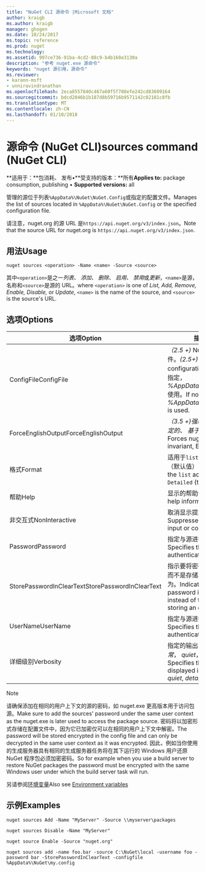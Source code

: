 ```yaml
---
title: "NuGet CLI 源命令 |Microsoft 文档"
author: kraigb
ms.author: kraigb
manager: ghogen
ms.date: 10/24/2017
ms.topic: reference
ms.prod: nuget
ms.technology: 
ms.assetid: 997ce736-91ba-4cd2-88c9-b4b168e3130a
description: "参考 nuget.exe 源命令"
keywords: "nuget 源引用，源命令"
ms.reviewer:
- karann-msft
- unniravindranathan
ms.openlocfilehash: 2eca8557840c467a60f5f708efe242cd83609164
ms.sourcegitcommit: bdcd2046b1b187d8b59716b9571142c02181c8fb
ms.translationtype: MT
ms.contentlocale: zh-CN
ms.lasthandoff: 01/10/2018
---
```

# <a name="sources-command-nuget-cli"></a><span data-ttu-id="1fba8-104">源命令 (NuGet CLI)</span><span class="sxs-lookup"><span data-stu-id="1fba8-104">sources command (NuGet CLI)</span></span>

<span data-ttu-id="1fba8-105">**适用于：**包消耗、 发布&bullet;**受支持的版本：**所有</span><span class="sxs-lookup"><span data-stu-id="1fba8-105">**Applies to:** package consumption, publishing &bullet; **Supported versions:** all</span></span>

<span data-ttu-id="1fba8-106">管理的源位于列表`%AppData%\NuGet\NuGet.Config`或指定的配置文件。</span><span class="sxs-lookup"><span data-stu-id="1fba8-106">Manages the list of sources located in `%AppData%\NuGet\NuGet.Config` or the specified configuration file.</span></span>

<span data-ttu-id="1fba8-107">请注意，nuget.org 的源 URL 是`https://api.nuget.org/v3/index.json`。</span><span class="sxs-lookup"><span data-stu-id="1fba8-107">Note that the source URL for nuget.org is `https://api.nuget.org/v3/index.json`.</span></span>

## <a name="usage"></a><span data-ttu-id="1fba8-108">用法</span><span class="sxs-lookup"><span data-stu-id="1fba8-108">Usage</span></span>

```
nuget sources <operation> -Name <name> -Source <source>
```

<span data-ttu-id="1fba8-109">其中`<operation>`是之一*列表、 添加、 删除、 启用、 禁用*或*更新*，`<name>`是源，名称和`<source>`是源的 URL。</span><span class="sxs-lookup"><span data-stu-id="1fba8-109">where `<operation>` is one of *List, Add, Remove, Enable, Disable,* or *Update*, `<name>` is the name of the source, and `<source>` is the source's URL.</span></span>

## <a name="options"></a><span data-ttu-id="1fba8-110">选项</span><span class="sxs-lookup"><span data-stu-id="1fba8-110">Options</span></span>

| <span data-ttu-id="1fba8-111">选项</span><span class="sxs-lookup"><span data-stu-id="1fba8-111">Option</span></span> | <span data-ttu-id="1fba8-112">描述</span><span class="sxs-lookup"><span data-stu-id="1fba8-112">Description</span></span> |
| --- | --- |
| <span data-ttu-id="1fba8-113">ConfigFile</span><span class="sxs-lookup"><span data-stu-id="1fba8-113">ConfigFile</span></span> | <span data-ttu-id="1fba8-114">*（2.5 +)* NuGet 要应用的配置文件。</span><span class="sxs-lookup"><span data-stu-id="1fba8-114">*(2.5+)* The NuGet configuration file to apply.</span></span> <span data-ttu-id="1fba8-115">如果未指定， *%AppData%\NuGet\NuGet.Config*使用。</span><span class="sxs-lookup"><span data-stu-id="1fba8-115">If not specified, *%AppData%\NuGet\NuGet.Config* is used.</span></span> |
| <span data-ttu-id="1fba8-116">ForceEnglishOutput</span><span class="sxs-lookup"><span data-stu-id="1fba8-116">ForceEnglishOutput</span></span> | <span data-ttu-id="1fba8-117">*（3.5 +)*强制 nuget.exe 运行使用固定的、 基于英语的区域性。</span><span class="sxs-lookup"><span data-stu-id="1fba8-117">*(3.5+)* Forces nuget.exe to run using an invariant, English-based culture.</span></span> |
| <span data-ttu-id="1fba8-118">格式</span><span class="sxs-lookup"><span data-stu-id="1fba8-118">Format</span></span> | <span data-ttu-id="1fba8-119">适用于`list`操作并可以是`Detailed`（默认值） 或`Short`。</span><span class="sxs-lookup"><span data-stu-id="1fba8-119">Applies to the `list` action and can be `Detailed` (the default) or `Short`.</span></span> |
| <span data-ttu-id="1fba8-120">帮助</span><span class="sxs-lookup"><span data-stu-id="1fba8-120">Help</span></span> | <span data-ttu-id="1fba8-121">显示的帮助命令的信息。</span><span class="sxs-lookup"><span data-stu-id="1fba8-121">Displays help information for the command.</span></span> |
| <span data-ttu-id="1fba8-122">非交互式</span><span class="sxs-lookup"><span data-stu-id="1fba8-122">NonInteractive</span></span> | <span data-ttu-id="1fba8-123">取消显示提示用户输入或确认。</span><span class="sxs-lookup"><span data-stu-id="1fba8-123">Suppresses prompts for user input or confirmations.</span></span> |
| <span data-ttu-id="1fba8-124">Password</span><span class="sxs-lookup"><span data-stu-id="1fba8-124">Password</span></span> | <span data-ttu-id="1fba8-125">指定与源进行身份验证的密码。</span><span class="sxs-lookup"><span data-stu-id="1fba8-125">Specifies the password for authenticating with the source.</span></span> |
| <span data-ttu-id="1fba8-126">StorePasswordInClearText</span><span class="sxs-lookup"><span data-stu-id="1fba8-126">StorePasswordInClearText</span></span> | <span data-ttu-id="1fba8-127">指示要将密码存储在未加密的文本，而不是存储以加密的形式的默认行为。</span><span class="sxs-lookup"><span data-stu-id="1fba8-127">Indicates to store the password in unencrypted text instead of the default behavior of storing an encrypted form.</span></span> |
| <span data-ttu-id="1fba8-128">UserName</span><span class="sxs-lookup"><span data-stu-id="1fba8-128">UserName</span></span> | <span data-ttu-id="1fba8-129">指定与源进行身份验证的用户名。</span><span class="sxs-lookup"><span data-stu-id="1fba8-129">Specifies the user name for authenticating with the source.</span></span> |
| <span data-ttu-id="1fba8-130">详细级别</span><span class="sxs-lookup"><span data-stu-id="1fba8-130">Verbosity</span></span> | <span data-ttu-id="1fba8-131">指定的输出中显示的详细信息量：*正常*， *quiet*，*详细 （2.5 +）*。</span><span class="sxs-lookup"><span data-stu-id="1fba8-131">Specifies the amount of detail displayed in the output: *normal*, *quiet*, *detailed (2.5+)*.</span></span> |

> [!Note]
> <span data-ttu-id="1fba8-132">请确保添加在相同的用户上下文的源的密码，如 nuget.exe 更高版本用于访问包源。</span><span class="sxs-lookup"><span data-stu-id="1fba8-132">Make sure to add the sources' password under the same user context as the nuget.exe is later used to access the package source.</span></span> <span data-ttu-id="1fba8-133">密码将以加密形式存储在配置文件中，因为它已加密仅可以在相同的用户上下文中解密。</span><span class="sxs-lookup"><span data-stu-id="1fba8-133">The password will be stored encrypted in the config file and can only be decrypted in the same user context as it was encrypted.</span></span> <span data-ttu-id="1fba8-134">因此，例如当你使用的生成服务器具有相同的生成服务器任务将在其下运行的 Windows 用户还原 NuGet 程序包必须加密密码。</span><span class="sxs-lookup"><span data-stu-id="1fba8-134">So for example when you use a build server to restore NuGet packages the password must be encrypted with the same Windows user under which  the build server task will run.</span></span>

<span data-ttu-id="1fba8-135">另请参阅[环境变量](cli-ref-environment-variables.md)</span><span class="sxs-lookup"><span data-stu-id="1fba8-135">Also see [Environment variables](cli-ref-environment-variables.md)</span></span>

## <a name="examples"></a><span data-ttu-id="1fba8-136">示例</span><span class="sxs-lookup"><span data-stu-id="1fba8-136">Examples</span></span>

```
nuget sources Add -Name "MyServer" -Source \\myserver\packages

nuget sources Disable -Name "MyServer"

nuget source Enable -Source "nuget.org"

nuget sources add -name foo.bar -source C:\NuGet\local -username foo -password bar -StorePasswordInClearText -configfile %AppData%\NuGet\my.config
```
